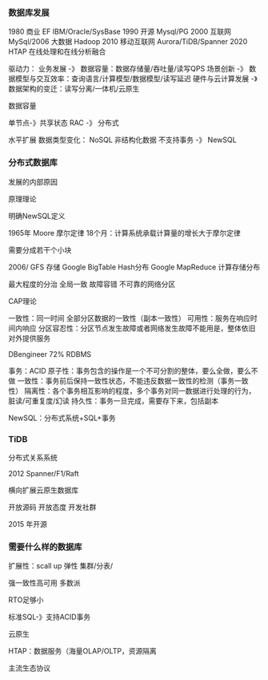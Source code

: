 ### 数据库发展 

1980 商业 EF IBM/Oracle/SysBase
1990 开源 Mysql/PG
2000 互联网 MySql/2006 大数据 Hadoop
2010 移动互联网 Aurora/TiDB/Spanner
2020 HTAP 在线处理和在线分析融合

驱动力：
业务发展 -》 数据容量：数据存储量/吞吐量/读写QPS
场景创新 -》 数据模型与交互效率：查询语言/计算模型/数据模型/读写延迟
硬件与云计算发展 -》数据架构的变迁：读写分离/一体机/云原生

数据容量

单节点-》共享状态 RAC -》 分布式

水平扩展
数据类型变化： NoSQL 非结构化数据 不支持事务 -》 NewSQL


### 分布式数据库

发展的内部原因

原理理论

明确NewSQL定义

1965年 Moore 摩尔定律 18个月：计算系统承载计算量的增长大于摩尔定律

需要分成若干个小块


2006/
GFS 存储
Google BigTable Hash分布
Google MapReduce 计算存储分布

最大程度的分治
全局一致
故障容错
不可靠的网络分区

CAP理论

一致性：同一时间 全部分区数据的一致性（副本一致性）
可用性：服务在响应时间内响应
分区容忍性：分区节点发生故障或者网络发生故障不能用是，整体依旧对外提供服务

DBengineer
72% RDBMS

事务：ACID
原子性：事务包含的操作是一个不可分割的整体，要么全做，要么不做
一致性：事务前后保持一致性状态，不能违反数据一致性的检测（事务一致性）
隔离性：各个事务相互影响的程度，多个事务对同一数据进行处理的行为，脏读/可重复度/幻读
持久性：事务一旦完成，需要存下来，包括副本


NewSQL：分布式系统+SQL+事务


### TiDB

分布式关系系统


2012 Spanner/F1/Raft

横向扩展云原生数据库

开放源码
开放态度
开发社群

2015 年开源

### 需要什么样的数据库

扩展性：scall up 弹性 集群/分表/

强一致性高可用 多数派

RTO足够小

标准SQL-》支持ACID事务

云原生

HTAP：数据服务（海量OLAP/OLTP，资源隔离

主流生态协议







